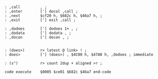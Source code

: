     : ,call         , ;
    : ,enter        ['] docol ,call ;
    : ,next         $cf20 h, $682c h, $46a7 h, ;
    : ,exit         ['] exit ,call ;

    : ,dodoes       ['] dodoes 1+ , ;
    : ,dodata       ['] dodata , ;
    : ,docon        ['] docon , ;


    : (does>)       r> latest @ link> ! ;
    : does>         ['] (does>) , $4C00 h, $47A0 h, ,dodoes ; immediate

    : (s")          r> count 2dup + aligned >r ;

    code execute    $0005 $ce01 $682c $46a7 end-code
